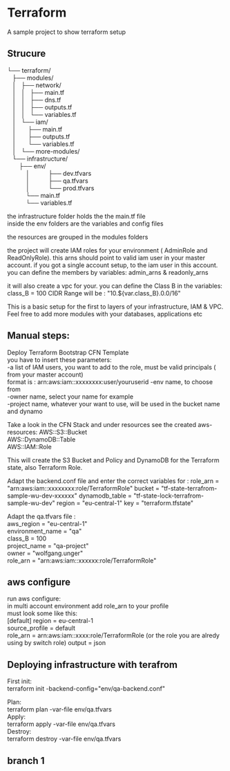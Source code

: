 # Terraform

A sample project to show terraform setup

## Strucure
└── terraform/  
   ├── modules/  
   │   ├── network/  
   │   │   ├── main.tf  
   │   │   ├── dns.tf  
   │   │   ├── outputs.tf  
   │   │   └── variables.tf  
   │   └── iam/  
   │       ├── main.tf  
   │       ├── outputs.tf  
   │       └── variables.tf  
   │   └── more-modules/  
   └── infrastructure/  
       ├── env/  
           │           ├── dev.tfvars  
           │           ├── qa.tfvars  
           │           └── prod.tfvars  
           └── main.tf  
           └── variables.tf             

the infrastructure folder holds the the main.tf file  
inside the env folders are the variables and config files  
  
the resources are grouped in the modules folders  

the project will create IAM roles for your environment ( AdminRole and ReadOnlyRole).
this arns should point to valid iam user in your master account. if you got a single account setup, to the iam user in this account.  
you can define the members by variables: admin_arns & readonly_arns
  
it will also create a vpc for your. you can define the Class B in the variables: class_B  = 100
CIDR Range will be :  "10.${var.class_B}.0.0/16"  

This is a basic setup for the first to layers of your infrastructure, IAM & VPC.
Feel free to add more modules with your databases, applications etc   
  
## Manual steps:
Deploy Terraform Bootstrap CFN Template  
you have to insert these parameters:  
-a list of IAM users, you want to add to the role, must be valid principals ( from your master account)   
 format is : arn:aws:iam::xxxxxxxx:user/youruserid
-env name, to choose from  
-owner name, select your name for example   
-project name, whatever your want to use, will be used in the bucket name and dynamo

Take a look in the CFN Stack and under resources see the created aws-resources:
AWS::S3::Bucket  
AWS::DynamoDB::Table  
AWS::IAM::Role  

This will create the S3 Bucket and Policy and DynamoDB for the Terraform state, also Terraform Role.
      
Adapt the backend.conf file and enter the correct variables for :
role_arn       = "arn:aws:iam::xxxxxxxx:role/TerraformRole"
bucket         = "tf-state-terrafrom-sample-wu-dev-xxxxxx"
dynamodb_table = "tf-state-lock-terrafrom-sample-wu-dev"
region         = "eu-central-1"
key            = "terraform.tfstate"

Adapt the qa.tfvars file :  
aws_region       = "eu-central-1"  
environment_name = "qa"  
class_B          = 100  
project_name     = "qa-project"  
owner            = "wolfgang.unger"  
role_arn         = "arn:aws:iam::xxxxxx:role/TerraformRole"  

## aws configure
run aws configure:   
in multi account environment add role_arn to your profile   
must look some like this:   
[default]
region = eu-central-1  
source_profile = default  
role_arn = arn:aws:iam::xxxx:role/TerraformRole (or the role you are alredy using by switch role) 
output = json  
  
## Deploying infrastructure with terafrom  
First init:  
terraform init -backend-config="env/qa-backend.conf"  
  
Plan:  
terraform plan -var-file env/qa.tfvars    
Apply:    
terraform apply -var-file env/qa.tfvars    
Destroy:  
terraform destroy -var-file env/qa.tfvars    

## branch 1





